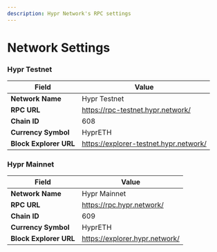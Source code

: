 ```yaml
---
description: Hypr Network's RPC settings
---
```


# Network Settings

### Hypr Testnet

| Field                  | Value                                  |
| ---------------------- | -------------------------------------- |
| **Network Name**       | Hypr Testnet                           |
| **RPC URL**            | https://rpc-testnet.hypr.network/      |
| **Chain ID**           | 608                                    |
| **Currency Symbol**    | HyprETH                                |
| **Block Explorer URL** | https://explorer-testnet.hypr.network/ |

### Hypr Mainnet

| Field                  | Value                          |
| ---------------------- | ------------------------------ |
| **Network Name**       | Hypr Mainnet                   |
| **RPC URL**            | https://rpc.hypr.network/      |
| **Chain ID**           | 609                            |
| **Currency Symbol**    | HyprETH                        |
| **Block Explorer URL** | https://explorer.hypr.network/ |

